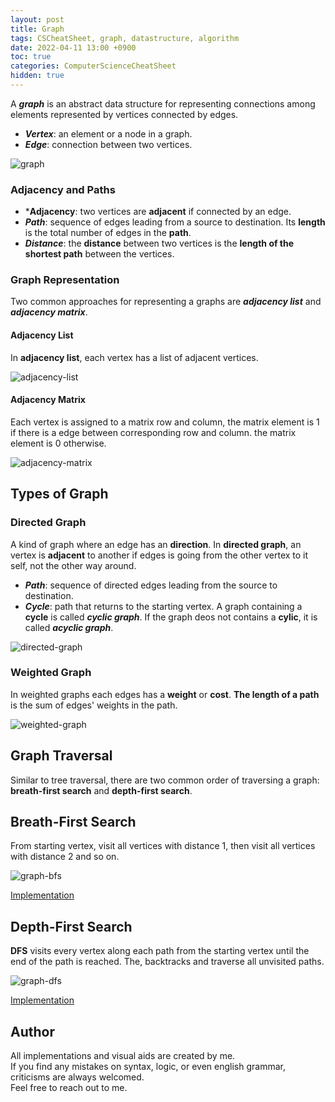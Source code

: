 ```yaml
---
layout: post
title: Graph
tags: CSCheatSheet, graph, datastructure, algorithm
date: 2022-04-11 13:00 +0900
toc: true
categories: ComputerScienceCheatSheet
hidden: true
---
```


A ***graph*** is an abstract data structure for representing connections among elements represented by vertices connected by edges.
* ***Vertex***: an element or a node in a graph.
* ***Edge***: connection between two vertices.

![graph](https://kwangjong.github.io/CSCheatSheet/img/graph.png)

### Adjacency and Paths
* ***Adjacency**: two vertices are **adjacent** if connected by an edge.
* ***Path***: sequence of edges leading from a source to destination. Its **length** is the total number of edges in the **path**.
* ***Distance***: the **distance** between two vertices is the **length of the shortest path** between the vertices.

### Graph Representation
Two common approaches for representing a graphs are ***adjacency list*** and ***adjacency matrix***.
#### Adjacency List
In **adjacency list**, each vertex has a list of adjacent vertices.

![adjacency-list](https://kwangjong.github.io/CSCheatSheet/img/adjacency-list.png)

#### Adjacency Matrix
Each vertex is assigned to a matrix row and column, the matrix element is 1 if there is a edge between corresponding row and column. the matrix element is 0 otherwise.

![adjacency-matrix](https://kwangjong.github.io/CSCheatSheet/img/adjacency-matrix.png)


## Types of Graph
### Directed Graph
A kind of graph where an edge has an **direction**. In **directed graph**, an vertex is **adjacent** to another if edges is going from the other vertex to it self, not the other way around.
* ***Path***: sequence of directed edges leading from the source to destination.
* ***Cycle***: path that returns to the starting vertex. A graph containing a **cycle** is called ***cyclic graph***. If the graph deos not contains a **cylic**, it is called ***acyclic graph***.

![directed-graph](https://kwangjong.github.io/CSCheatSheet/img/directed-graph.png)

### Weighted Graph
In weighted graphs each edges has a **weight** or **cost**. **The length of a path** is the sum of edges' weights in the path.

![weighted-graph](https://kwangjong.github.io/CSCheatSheet/img/weighted-graph.png)


## Graph Traversal
Similar to tree traversal, there are two common order of traversing a graph: **breath-first search** and **depth-first search**.
## Breath-First Search
From starting vertex, visit all vertices with distance 1, then visit all vertices with distance 2 and so on.

![graph-bfs](https://kwangjong.github.io/CSCheatSheet/img/graph-bfs.gif)

[Implementation](https://github.com/Kwangjong/CSCheatSheet/blob/main/implementation/graph-traversal.py)

## Depth-First Search
**DFS** visits every vertex along each path from the starting vertex until the end of the path is reached. The, backtracks and traverse all unvisited paths.

![graph-dfs](https://kwangjong.github.io/CSCheatSheet/img/graph-dfs.gif)

[Implementation](https://github.com/Kwangjong/CSCheatSheet/blob/main/implementation/graph-traversal.py)

<!--
### Dijkstra’s shortest path algorithm

An algorithm that determines the shortest path from a starting vertex to each vertex in a graph

### Bellman-Ford’s shortest path algorithm

### Topological sorting

### Minimum spanning tree

### All pairs shortest path
-->

## Author
All implementations and visual aids are created by me.<br/>
If you find any mistakes on syntax, logic, or even english grammar, criticisms are always welcomed.<br/> 
Feel free to reach out to me.
